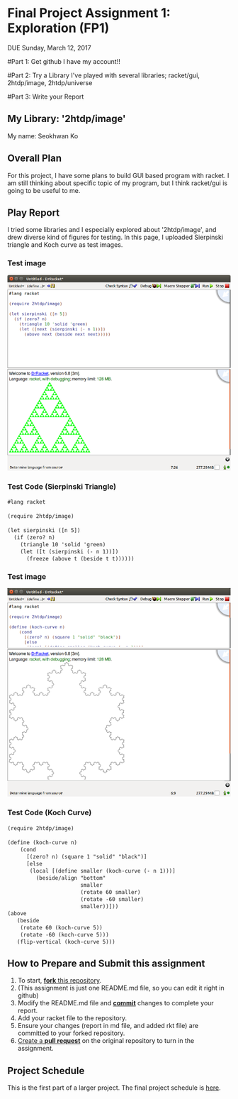 # Final Project Assignment 1: Exploration (FP1)
DUE Sunday, March 12, 2017

#Part 1: Get github
I have my account!!


#Part 2: Try a Library
I've played with several libraries; racket/gui, 2htdp/image, 2htdp/universe


#Part 3: Write your Report

## My Library: '2htdp/image'
My name: Seokhwan Ko

## Overall Plan
For this project, I have some plans to build GUI based program with racket.
I am still thinking about specific topic of my program,
but I think racket/gui is going to be useful to me.

## Play Report

I tried some libraries and I especially explored about '2htdp/image',
and drew diverse kind of figures for testing.
In this page, I uploaded Sierpinski triangle and Koch curve as test images.

### Test image
![test image](/sier.png?raw=true "test image")

### Test Code (Sierpinski Triangle)
```
#lang racket

(require 2htdp/image)

(let sierpinski ([n 5])
  (if (zero? n)
    (triangle 10 'solid 'green)
    (let ([t (sierpinski (- n 1))])
      (freeze (above t (beside t t))))))
```
### Test image
![test image](/koch.png?raw=true "test image")

### Test Code (Koch Curve)
```
(require 2htdp/image)

(define (koch-curve n)
    (cond
      [(zero? n) (square 1 "solid" "black")]
      [else
       (local [(define smaller (koch-curve (- n 1)))]
         (beside/align "bottom"
                       smaller
                       (rotate 60 smaller)
                       (rotate -60 smaller)
                       smaller))]))
(above
   (beside
    (rotate 60 (koch-curve 5))
    (rotate -60 (koch-curve 5)))
   (flip-vertical (koch-curve 5)))
```





## How to Prepare and Submit this assignment

1. To start, [**fork** this repository][forking]. 
  2. (This assignment is just one README.md file, so you can edit it right in github)
1. Modify the README.md file and [**commit**][ref-commit] changes to complete your report.
1. Add your racket file to the repository. 
1. Ensure your changes (report in md file, and added rkt file) are committed to your forked repository.
1. [Create a **pull request**][pull-request] on the original repository to turn in the assignment.

## Project Schedule
This is the first part of a larger project. The final project schedule is [here][schedule].

<!-- Links -->
[schedule]: https://github.com/oplS17projects/FP-Schedule
[markdown]: https://help.github.com/articles/markdown-basics/
[forking]: https://guides.github.com/activities/forking/
[ref-clone]: http://gitref.org/creating/#clone
[ref-commit]: http://gitref.org/basic/#commit
[ref-push]: http://gitref.org/remotes/#push
[pull-request]: https://help.github.com/articles/creating-a-pull-request

